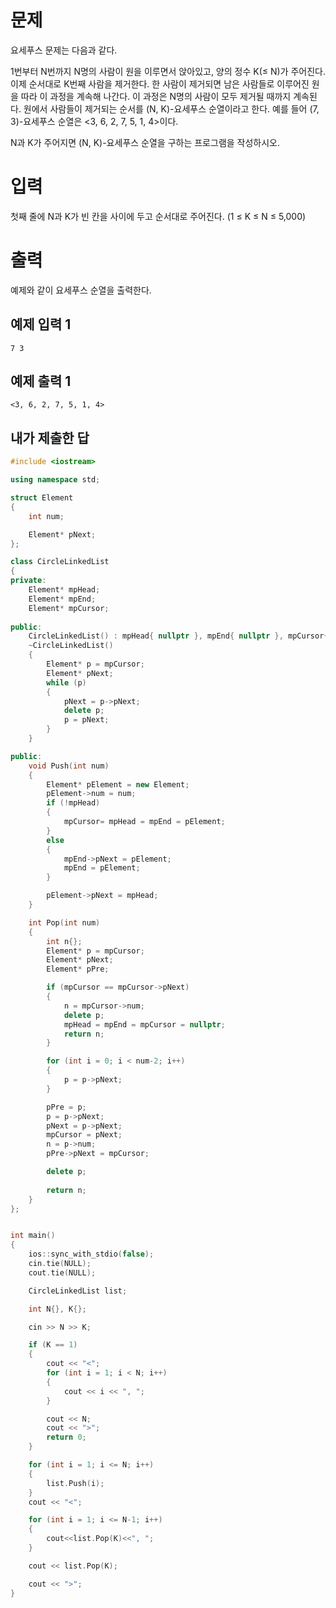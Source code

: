 문제
===============
요세푸스 문제는 다음과 같다.

1번부터 N번까지 N명의 사람이 원을 이루면서 앉아있고, 양의 정수 K(≤ N)가 주어진다. 이제 순서대로 K번째 사람을 제거한다. 한 사람이 제거되면 남은 사람들로 이루어진 원을 따라 이 과정을 계속해 나간다. 이 과정은 N명의 사람이 모두 제거될 때까지 계속된다. 원에서 사람들이 제거되는 순서를 (N, K)-요세푸스 순열이라고 한다. 예를 들어 (7, 3)-요세푸스 순열은 <3, 6, 2, 7, 5, 1, 4>이다.

N과 K가 주어지면 (N, K)-요세푸스 순열을 구하는 프로그램을 작성하시오.

입력
============
첫째 줄에 N과 K가 빈 칸을 사이에 두고 순서대로 주어진다. (1 ≤ K ≤ N ≤ 5,000)

출력
============
예제와 같이 요세푸스 순열을 출력한다.

예제 입력 1 
-------------
```
7 3
```
예제 출력 1 
-------------
```
<3, 6, 2, 7, 5, 1, 4>
```

내가 제출한 답
---------------
```cpp
#include <iostream>

using namespace std;

struct Element
{
	int num;

	Element* pNext;
};

class CircleLinkedList
{
private:
	Element* mpHead;
	Element* mpEnd;
	Element* mpCursor;
	
public:
	CircleLinkedList() : mpHead{ nullptr }, mpEnd{ nullptr }, mpCursor{nullptr} {}
	~CircleLinkedList()
	{
		Element* p = mpCursor;
		Element* pNext;
		while (p)
		{
			pNext = p->pNext;
			delete p;
			p = pNext;
		}
	}

public:
	void Push(int num)
	{
		Element* pElement = new Element;
		pElement->num = num;
		if (!mpHead)
		{
			mpCursor= mpHead = mpEnd = pElement;
		}
		else
		{
			mpEnd->pNext = pElement;
			mpEnd = pElement;
		}

		pElement->pNext = mpHead;
	}

	int Pop(int num)
	{
		int n{};
		Element* p = mpCursor;
		Element* pNext;
		Element* pPre;

		if (mpCursor == mpCursor->pNext)
		{
			n = mpCursor->num;
			delete p;
			mpHead = mpEnd = mpCursor = nullptr;
			return n;
		}

		for (int i = 0; i < num-2; i++)
		{
			p = p->pNext;
		}

		pPre = p;
		p = p->pNext;
		pNext = p->pNext;
		mpCursor = pNext;
		n = p->num;
		pPre->pNext = mpCursor;

		delete p;
		
		return n;
	}
};


int main()
{
	ios::sync_with_stdio(false);
	cin.tie(NULL);
	cout.tie(NULL);

	CircleLinkedList list;

	int N{}, K{};

	cin >> N >> K;

	if (K == 1)
	{
		cout << "<";
		for (int i = 1; i < N; i++)
		{
			cout << i << ", ";
		}

		cout << N;
		cout << ">";
		return 0;
	}

	for (int i = 1; i <= N; i++)
	{
		list.Push(i);
	}
	cout << "<";

	for (int i = 1; i <= N-1; i++)
	{
		cout<<list.Pop(K)<<", ";
	}

	cout << list.Pop(K);

	cout << ">";
}
```
